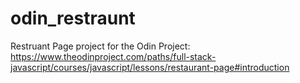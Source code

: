 # odin_restraunt
Restruant Page project for the Odin Project: https://www.theodinproject.com/paths/full-stack-javascript/courses/javascript/lessons/restaurant-page#introduction
